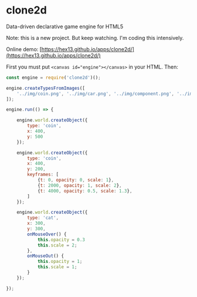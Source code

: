 # clone2d
Data-driven declarative game engine for HTML5

Note: this is a new project. But keep watching. I'm coding this intensively.

Online demo: [https://hex13.github.io/apps/clone2d/](https://hex13.github.io/apps/clone2d/)

First you must put `<canvas id="engine"></canvas>` in your HTML. Then:

```javascript
const engine = require('clone2d')();

engine.createTypesFromImages([
    '../img/coin.png', '../img/car.png', '../img/component.png', '../img/cat.png',
]);

engine.run(() => {

    engine.world.createObject({
        type: 'coin',
        x: 400,
        y: 500
    });

    engine.world.createObject({
        type: 'coin',
        x: 400,
        y: 200,
        keyframes: [
            {t: 0, opacity: 0, scale: 1},
            {t: 2000, opacity: 1, scale: 2},
            {t: 4000, opacity: 0.5, scale: 1.3},
        ]
    });

    engine.world.createObject({
        type: 'cat',
        x: 300,
        y: 300,
        onMouseOver() {
            this.opacity = 0.3
            this.scale = 2;
        },
        onMouseOut() {
            this.opacity = 1;
            this.scale = 1;
        }
    });

});
```
